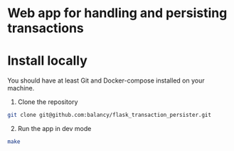 # Web app for handling and persisting transactions

# Install locally

You should have at least Git and Docker-compose installed on your machine.

1. Clone the repository

```sh
git clone git@github.com:balancy/flask_transaction_persister.git
```

2. Run the app in dev mode

```sh
make
```